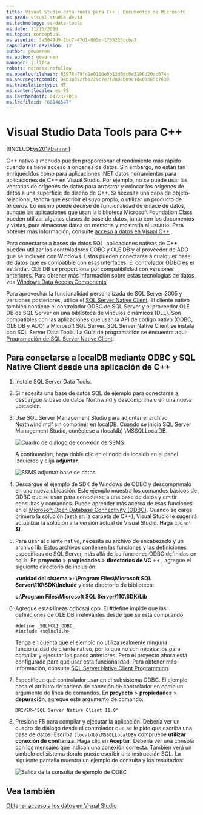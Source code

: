 ```yaml
---
title: Visual Studio data tools para C++ | Documentos de Microsoft
ms.prod: visual-studio-dev14
ms.technology: vs-data-tools
ms.date: 11/15/2016
ms.topic: conceptual
ms.assetid: 3a3849d9-1bc7-47d1-805e-1755223ccba2
caps.latest.revision: 12
author: gewarren
ms.author: gewarren
manager: jillfra
robots: noindex,nofollow
ms.openlocfilehash: 85978a79fc1e0110e5b13d6dc0e3198d20ac674a
ms.sourcegitcommit: 94b3a052fb1229c7e7f8804b09c1d403385c7630
ms.translationtype: MT
ms.contentlocale: es-ES
ms.lasthandoff: 04/23/2019
ms.locfileid: "68146587"
---
```

# <a name="visual-studio-data-tools-for-c"></a>Visual Studio Data Tools para C++
[!INCLUDE[vs2017banner](../includes/vs2017banner.md)]

C++ nativo a menudo pueden proporcionar el rendimiento más rápido cuando se tiene acceso a orígenes de datos. Sin embargo, no están tan enriquecidos como para aplicaciones .NET datos herramientas para aplicaciones de C++ en Visual Studio. Por ejemplo, no se puede usar las ventanas de orígenes de datos para arrastrar y colocar los orígenes de datos a una superficie de diseño de C++. Si necesita una capa de objeto-relacional, tendrá que escribir el suyo propio, o utilizar un producto de terceros.  Lo mismo puede decirse de funcionalidad de enlace de datos, aunque las aplicaciones que usan la biblioteca Microsoft Foundation Class pueden utilizar algunas clases de base de datos, junto con los documentos y vistas, para almacenar datos en memoria y mostrarla al usuario. Para obtener más información, consulte [acceso a datos en Visual C++](https://msdn.microsoft.com/library/7wtdsdkh.aspx) .  
  
 Para conectarse a bases de datos SQL, aplicaciones nativas de C++ pueden utilizar los controladores ODBC y OLE DB y el proveedor de ADO que se incluyen con Windows.     Estos pueden conectarse a cualquier base de datos que es compatible con esas interfaces. El controlador ODBC es el estándar. OLE DB se proporciona por compatibilidad con versiones anteriores. Para obtener más información sobre estas tecnologías de datos, vea [Windows Data Access Components](https://msdn.microsoft.com/library/windows/desktop/aa968814\(v=vs.85\).aspx)  
  
 Para aprovechar la funcionalidad personalizada de SQL Server 2005 y versiones posteriores, utilice el [SQL Server Native Client](https://msdn.microsoft.com/sqlserver/aa937733). El cliente nativo también contiene el controlador ODBC de SQL Server y el proveedor OLE DB de SQL Server en una biblioteca de vínculos dinámicos (DLL). Son compatibles con las aplicaciones que usan la API de código nativo (ODBC, OLE DB y ADO) a Microsoft SQL Server.  SQL Server Native Client se instala con SQL Server Data Tools. La Guía de programación se encuentra aquí: [Programación de SQL Server Native Client](https://msdn.microsoft.com/library/ms130892.aspx).  
  
## <a name="to-connect-to-localdb-through-odbc-and-sql-native-client-from-a-c-application"></a>Para conectarse a localDB mediante ODBC y SQL Native Client desde una aplicación de C++  
  
1. Instale SQL Server Data Tools.  
  
2. Si necesita una base de datos SQL de ejemplo para conectarse a, descargue la base de datos Northwind y descomprímalo en una nueva ubicación.  
  
3. Use SQL Server Management Studio para adjuntar el archivo Northwind.mdf sin comprimir en localDB. Cuando se inicia SQL Server Management Studio, conéctese a (localdb) \MSSQLLocalDB.  
  
    ![Cuadro de diálogo de conexión de SSMS](../data-tools/media/raddata-ssms-connect-dialog.png "raddata SSMS el diálogo de conexión")  
  
    A continuación, haga doble clic en el nodo de localdb en el panel izquierdo y elija **adjuntar**.  
  
    ![SSMS adjuntar base de datos](../data-tools/media/raddata-ssms-attach-database.png "SSMS adjuntar base de datos raddata")  
  
4. Descargue el ejemplo de SDK de Windows de ODBC y descomprímalo en una nueva ubicación. Este ejemplo muestra los comandos básicos de ODBC que se usan para conectarse a una base de datos y emitir consultas y comandos. Puede aprender más acerca de esas funciones en el [Microsoft Open Database Connectivity (ODBC)](https://msdn.microsoft.com/library/windows/desktop/ms710252\(v=vs.85\).aspx). Cuando se carga primero la solución (está en la carpeta de C++), Visual Studio le sugerirá actualizar la solución a la versión actual de Visual Studio. Haga clic en **Sí**.  
  
5. Para usar al cliente nativo, necesita su archivo de encabezado y un archivo lib. Estos archivos contienen las funciones y las definiciones específicas de SQL Server, más allá de las funciones ODBC definidas en sql.h. En **proyecto** > **propiedades** > **directorios de VC ++** , agregue el siguiente directorio de inclusión:  
  
   **\<unidad del sistema >: \Program Files\Microsoft SQL Server\110\SDK\Include** y este directorio de biblioteca:  
  
   **c:\Program Files\Microsoft SQL Server\110\SDK\Lib**  
  
6. Agregue estas líneas odbcsql.cpp. El #define impide que las definiciones de OLE DB irrelevantes desde que se está compilando.  
  
   ```  
   #define _SQLNCLI_ODBC_  
   #include <sqlncli.h>  
   ```  
  
    Tenga en cuenta que el ejemplo no utiliza realmente ninguna funcionalidad de cliente nativo, por lo que no son necesarios para compilar y ejecutar los pasos anteriores. Pero el proyecto ahora está configurado para que usar esta funcionalidad. Para obtener más información, consulte [SQL Server Native Client Programming](https://msdn.microsoft.com/library/ms130892\(v=sql.130\).aspx).  
  
7. Especifique qué controlador usar en el subsistema ODBC. El ejemplo pasa el atributo de cadena de conexión de controlador en como un argumento de línea de comandos. En **proyecto** > **propiedades** > **depuración**, agregue este argumento de comando:  
  
   ```  
   DRIVER="SQL Server Native Client 11.0"  
   ```  
  
8. Presione F5 para compilar y ejecutar la aplicación. Debería ver un cuadro de diálogo desde el controlador que se le pide que escriba una base de datos. Escriba `(localdb)\MSSQLLocalDB`y compruebe **utilizar conexión de confianza**. Haga clic en **Aceptar**. Debería ver una consola con los mensajes que indican una conexión correcta. También verá un símbolo del sistema donde puede escribir una instrucción SQL. La siguiente pantalla muestra un ejemplo de consulta y los resultados:  
  
    ![Salida de la consulta de ejemplo de ODBC](../data-tools/media/raddata-odbc-sample-query-output.png "raddata salida de la consulta de ejemplo de ODBC")  
  
## <a name="see-also"></a>Vea también  
 [Obtener acceso a los datos en Visual Studio](../data-tools/accessing-data-in-visual-studio.md)
